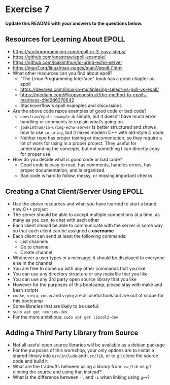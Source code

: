 # Exercise 7

**Update this README with your answers to the questions below.**


## Resources for Learning About EPOLL

- https://suchprogramming.com/epoll-in-3-easy-steps/ 
- https://github.com/onestraw/epoll-example/
- https://github.com/joakimthun/io-uring-echo-server
- https://man7.org/linux/man-pages/man7/epoll.7.html
- What other resources can you find about epoll?
  - "The Linux Programming Interface" book has a great chapter on epoll
  - https://devarea.com/linux-io-multiplexing-select-vs-poll-vs-epoll/
  - https://medium.com/@copyconstruct/the-method-to-epolls-madness-d9d2d6378642
  - Stackoverflow's epoll examples and discussions
- Are the above code repos examples of good code or bad code?
  - `onestraw/epoll-example` is simple, but it doesn’t have much error handling or comments to explain what’s going on.
  - `joakimthun/io-uring-echo-server` is better structured and shows how to use `io_uring`, but it mixes modern C++ with old-style C code.  
  - Neither repo has proper testing or documentation, so they require a lot of work for using in a proper project. They useful for understanding the concepts, but not something I can directly copy for proper use.
- How do you decide what is good code or bad code?
  - Good code is easy to read, has comments, handles errors, has proper documentation, and is organized. 
  - Bad code is hard to follow, messy, or missing important checks.

## Creating a Chat Client/Server Using EPOLL

- Use the above resources and what you have learned to start a brand new C++ 
  project
- The server should be able to accept multiple connections at a time, as many
  as you can, to chat with each other
- Each client should be able to communicate with the server in some way so 
  that each client can be assigned a **username**
- Each client can send at least the following commands:
  - List channels
  - Go to channel
  - Create channel
- Whenever a user types in a message, it should be displayed to everyone else 
  in the channel
- You are free to come up with any other commands that you like
- You can use any directory structure or any makefile that you like
- You can use any 3rd party open source library that you like
- However for the purposes of this bootcamp, please stay with make and bash 
  scripts
- `cmake`, `ninja`, `conan` and `vcpkg` are all useful tools but are out of 
  scope for this bootcamp
- Some libraries that are likely to be useful:
- `sudo apt get ncurses-dev`
- For the more ambitious: `sudo apt get libsdl2-dev`

## Adding a Third Party Library from Source

- Not all useful open source libraries will be available as a debian package
- For the purposes of this workshop, your only options are to install a 
  shared library into `usr/include` and `usr/lib`, or to git clone
  the source code and build it
- What are the tradeoffs between using a library from `usr/lib` vs git cloning
  the source and using that instead?
- What is the difference between `-l` and `-L` when linking using `g++`?